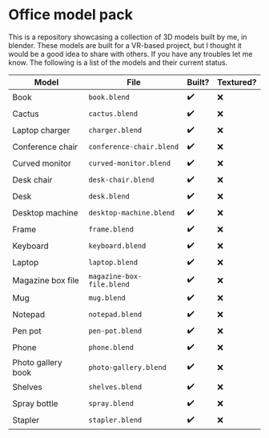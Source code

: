 # Office model pack
This is a repository showcasing a collection of 3D models built by me, in blender. These models are built for a VR-based project, but I thought it would be a good idea to share with others. If you have any troubles let me know. The following is a list of the models and their current status.


| Model | File | Built? | Textured? |
|-------|------|--------|-----------|
| Book | `book.blend` | 	:heavy_check_mark: | :x: |
| Cactus | `cactus.blend` | 	:heavy_check_mark: | :x: |
| Laptop charger | `charger.blend` | 	:heavy_check_mark: | :x: |
| Conference chair | `conference-chair.blend` | 	:heavy_check_mark: | :x: |
| Curved monitor | `curved-monitor.blend` | 	:heavy_check_mark: | :x: |
| Desk chair | `desk-chair.blend` | 	:heavy_check_mark: | :x: |
| Desk | `desk.blend` | 	:heavy_check_mark: | :x: |
| Desktop machine | `desktop-machine.blend` | 	:heavy_check_mark: | :x: |
| Frame | `frame.blend` | 	:heavy_check_mark: | :x: |
| Keyboard | `keyboard.blend` | 	:heavy_check_mark: | :x: |
| Laptop | `laptop.blend` | 	:heavy_check_mark: | :x: |
| Magazine box file | `magazine-box-file.blend` | 	:heavy_check_mark: | :x: |
| Mug | `mug.blend` | 	:heavy_check_mark: | :x: |
| Notepad | `notepad.blend` | 	:heavy_check_mark: | :x: |
| Pen pot | `pen-pot.blend` | 	:heavy_check_mark: | :x: |
| Phone | `phone.blend` | 	:heavy_check_mark: | :x: |
| Photo gallery book | `photo-gallery.blend` | 	:heavy_check_mark: | :x: |
| Shelves | `shelves.blend` | 	:heavy_check_mark: | :x: |
| Spray bottle | `spray.blend` | 	:heavy_check_mark: | :x: |
| Stapler | `stapler.blend` | 	:heavy_check_mark: | :x: |
